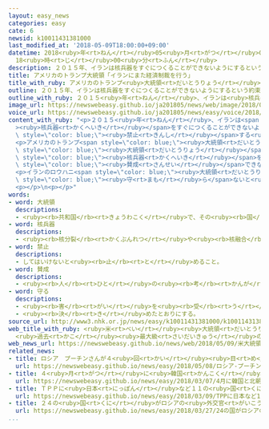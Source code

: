 ```yaml
---
layout: easy_news
categories: easy
cate: 6
newsid: k10011431381000
last_modified_at: '2018-05-09T18:00:00+09:00'
datetime: 2018<ruby>年<rt>ねん</rt></ruby>05<ruby>月<rt>がつ</rt></ruby>09<ruby>日<rt>にち</rt></ruby>
  18<ruby>時<rt>じ</rt></ruby>00<ruby>分<rt>ふん</rt></ruby>
description: ２０１５年、イランは核兵器をすぐにつくることができないようにするという約束をアメリカやフランス、イギリスなど６つの国としました。
title: アメリカのトランプ大統領「イランにまた経済制裁を行う」
title_with_ruby: アメリカのトランプ<ruby>大統領<rt>だいとうりょう</rt></ruby>「イランにまた<ruby>経済制裁<rt>けいざいせいさい</rt></ruby>を<ruby>行<rt>おこな</rt></ruby>う」
outline: ２０１５年、イランは核兵器をすぐにつくることができないようにするという約束をアメリカやフランス、イギリスなど６つの国としました。
outline_with_ruby: ２０１５<ruby>年<rt>ねん</rt></ruby>、イランは<ruby>核兵器<rt>かくへいき</rt></ruby>をすぐにつくることができないようにするという<ruby>約束<rt>やくそく</rt></ruby>をアメリカやフランス、イギリスなど６つの<ruby>国<rt>くに</rt></ruby>としました。
image_url: https://newswebeasy.github.io/ja201805/news/web/image/2018/05/09/K10011431381_1805090356_1805090358_01_03.jpg
voice_url: https://newswebeasy.github.io/ja201805/news/easy/voice/2018/05/09/k10011431381000.mp4
content_with_ruby: "<p>２０１５<ruby>年<rt>ねん</rt></ruby>、イランは<span style=\"color: blue;\"\
  ><ruby>核兵器<rt>かくへいき</rt></ruby></span>をすぐにつくることができないようにするという<ruby>約束<rt>やくそく</rt></ruby>をアメリカやフランス、イギリスなど６つの<ruby>国<rt>くに</rt></ruby>としました。このため、６つの<ruby>国<rt>くに</rt></ruby>はイランとの<ruby>貿易<rt>ぼうえき</rt></ruby>などを<span\
  \ style=\"color: blue;\"><ruby>禁止<rt>きんし</rt></ruby></span>する<ruby>経済制裁<rt>けいざいせいさい</rt></ruby>をやめました。</p>\n\
  <p>アメリカのトランプ<span style=\"color: blue;\"><ruby>大統領<rt>だいとうりょう</rt></ruby></span>は<ruby>８日<rt>ようか</rt></ruby>、<ruby>前<rt>まえ</rt></ruby>の<span\
  \ style=\"color: blue;\"><ruby>大統領<rt>だいとうりょう</rt></ruby></span>のオバマさんがした<ruby>約束<rt>やくそく</rt></ruby>ではイランが<span\
  \ style=\"color: blue;\"><ruby>核兵器<rt>かくへいき</rt></ruby></span>を<ruby>持<rt>も</rt></ruby>つことを<ruby>止<rt>と</rt></ruby>めることはできないと<ruby>言<rt>い</rt></ruby>いました。そして、<ruby>約束<rt>やくそく</rt></ruby>に<span\
  \ style=\"color: blue;\"><ruby>賛成<rt>さんせい</rt></ruby></span>できないので、イランにまた<ruby>経済制裁<rt>けいざいせいさい</rt></ruby>を<ruby>行<rt>おこな</rt></ruby>うことにすると<ruby>言<rt>い</rt></ruby>いました。</p>\n\
  <p>イランのロウハニ<span style=\"color: blue;\"><ruby>大統領<rt>だいとうりょう</rt></ruby></span>は、アメリカは<ruby>約束<rt>やくそく</rt></ruby>を<span\
  \ style=\"color: blue;\"><ruby>守<rt>まも</rt></ruby>ら</span>ないと<ruby>言<rt>い</rt></ruby>って<ruby>怒<rt>おこ</rt></ruby>っています。そして、アメリカ<ruby>以外<rt>いがい</rt></ruby>の<ruby>国<rt>くに</rt></ruby>とこれからも<ruby>約束<rt>やくそく</rt></ruby>を<ruby>続<rt>つづ</rt></ruby>けるつもりだと<ruby>言<rt>い</rt></ruby>いました。</p>\n\
  <p></p>\n<p></p>"
words:
- word: 大統領
  descriptions:
  - <ruby><rb>共和国</rb><rt>きょうわこく</rt></ruby>で、その<ruby><rb>国</rb><rt>くに</rt></ruby>を<ruby><rb>代表</rb><rt>だいひょう</rt></ruby>する<ruby><rb>人</rb><rt>ひと</rt></ruby>。
- word: 核兵器
  descriptions:
  - <ruby><rb>核分裂</rb><rt>かくぶんれつ</rt></ruby>や<ruby><rb>核融合</rb><rt>かくゆうごう</rt></ruby>によって<ruby><rb>出</rb><rt>で</rt></ruby>るエネルギーを<ruby><rb>利用</rb><rt>りよう</rt></ruby>した<ruby><rb>兵器</rb><rt>へいき</rt></ruby>。<ruby><rb>原子爆弾</rb><rt>げんしばくだん</rt></ruby>や、<ruby><rb>水素爆弾</rb><rt>すいそばくだん</rt></ruby>など。
- word: 禁止
  descriptions:
  - してはいけないと<ruby><rb>止</rb><rt>と</rt></ruby>めること。
- word: 賛成
  descriptions:
  - <ruby><rb>人</rb><rt>ひと</rt></ruby>の<ruby><rb>考</rb><rt>かんが</rt></ruby>えをよいと<ruby><rb>認</rb><rt>みと</rt></ruby>めること。<ruby><rb>同意</rb><rt>どうい</rt></ruby>すること。
- word: 守る
  descriptions:
  - <ruby><rb>害</rb><rt>がい</rt></ruby>を<ruby><rb>受</rb><rt>う</rt></ruby>けないように、<ruby><rb>防</rb><rt>ふせ</rt></ruby>ぐ。
  - <ruby><rb>決</rb><rt>き</rt></ruby>めたとおりにする。
source_url: http://www3.nhk.or.jp/news/easy/k10011431381000/k10011431381000.html
web_title_with_ruby: <ruby>米<rt>べい</rt></ruby><ruby>大統領<rt>だいとうりょう</rt></ruby> <ruby>イラン<rt>いらん</rt></ruby><ruby>核<rt>かく</rt></ruby><ruby>合意<rt>ごうい</rt></ruby>の<ruby>離脱<rt>りだつ</rt></ruby><ruby>発表<rt>はっぴょう</rt></ruby>
  <ruby>過去<rt>かこ</rt></ruby><ruby>最大級<rt>さいだいきゅう</rt></ruby>の<ruby>経済<rt>けいざい</rt></ruby><ruby>制裁<rt>せいさい</rt></ruby>へ
web_news_url: https://newswebeasy.github.io/news/web/2018/05/09/米大統領-イラン核合意の離脱発表-過去最大級の経済制裁へ
related_news:
- title: ロシア　プーチンさんが４<ruby>回<rt>かい</rt></ruby><ruby>目<rt>め</rt></ruby>の<ruby>大統領<rt>だいとうりょう</rt></ruby>になる
  url: https://newswebeasy.github.io/news/easy/2018/05/08/ロシア-プーチンさんが4回目の大統領になる
- title: ４<ruby>月<rt>がつ</rt></ruby>に<ruby>韓国<rt>かんこく</rt></ruby>と<ruby>北朝鮮<rt>きたちょうせん</rt></ruby>のトップが<ruby>会<rt>あ</rt></ruby>って<ruby>話<rt>はなし</rt></ruby>をすることが<ruby>決<rt>き</rt></ruby>まる
  url: https://newswebeasy.github.io/news/easy/2018/03/07/4月に韓国と北朝鮮のトップが会って話をすることが決まる
- title: ＴＰＰに<ruby>日本<rt>にっぽん</rt></ruby>など１１の<ruby>国<rt>くに</rt></ruby>がサインをする
  url: https://newswebeasy.github.io/news/easy/2018/03/09/TPPに日本など11の国がサインをする
- title: ２４の<ruby>国<rt>くに</rt></ruby>がロシアの<ruby>外交官<rt>がいこうかん</rt></ruby>に<ruby>国<rt>くに</rt></ruby>から<ruby>出<rt>で</rt></ruby>て<ruby>行<rt>い</rt></ruby>くように<ruby>言<rt>い</rt></ruby>う
  url: https://newswebeasy.github.io/news/easy/2018/03/27/24の国がロシアの外交官に国から出て行くように言う
...
```

